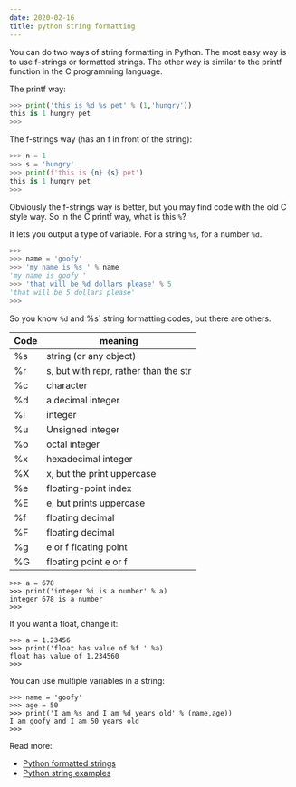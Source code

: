 ```yaml
---
date: 2020-02-16
title: python string formatting
---
```

You can do two ways of string formatting in Python. The most easy way is to use f-strings or formatted strings.  The other way is similar to the printf function in the C programming language.

The printf way:
```python
>>> print('this is %d %s pet' % (1,'hungry'))
this is 1 hungry pet
>>> 
```
The f-strings way (has an f in front of the string):
```python
>>> n = 1
>>> s = 'hungry'
>>> print(f'this is {n} {s} pet')
this is 1 hungry pet
>>> 
```
Obviously the f-strings way is better, but you may find code with the old C style way. So in the C printf way, what is this `%`?

It lets you output a type of variable. For a string `%s`, for a number `%d`.

```python
>>> 
>>> name = 'goofy'
>>> 'my name is %s ' % name
'my name is goofy '
>>> 'that will be %d dollars please' % 5
'that will be 5 dollars please'
>>> 
```

So you know `%d` and %s` string formatting codes, but there are others. 

Code | meaning
--- | ---
%s | string (or any object)
%r | s, but with repr, rather than the str
%c | character
%d | a decimal integer
%i | integer
%u | Unsigned integer
%o | octal integer
%x | hexadecimal integer
%X | x, but the print uppercase
%e | floating-point index
%E | e, but prints uppercase
%f | floating decimal
%F | floating decimal
%g | e or f floating point
%G | floating point e or f

    >>> a = 678
    >>> print('integer %i is a number' % a)
    integer 678 is a number
    >>> 

If you want a float, change it:

    >>> a = 1.23456
    >>> print('float has value of %f ' %a)
    float has value of 1.234560 
    >>> 

You can use multiple variables in a string:

    >>> name = 'goofy'
    >>> age = 50
    >>> print('I am %s and I am %d years old' % (name,age))
    I am goofy and I am 50 years old
    >>> 

Read more:
* [Python formatted strings](https://www.python.org/dev/peps/pep-0498/)
* [Python string examples](https://pythonbasics.org/strings/)

